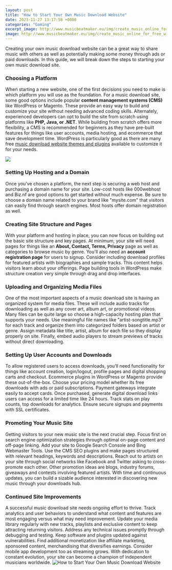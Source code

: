 ```yaml
---
layout: post
title: "How to Start Your Own Music Download Website"
date: 2023-11-27 13:17:58 +0000
categories: "Gaming"
excerpt_image: http://www.musicbeatmaker.eu/img/create_music_online_for_free_with.jpg
image: http://www.musicbeatmaker.eu/img/create_music_online_for_free_with.jpg
---
```


Creating your own music download website can be a great way to share music with others as well as potentially making some money through ads or paid downloads. In this guide, we will break down the steps to starting your own music download site.
### Choosing a Platform
When starting a new website, one of the first decisions you need to make is which platform you will use as the foundation. For a music download site, some good options include popular **content management systems (CMS)** like WordPress or Magento. These provide an easy way to build and customize your site without needing advanced coding skills. Alternately, experienced developers can opt to build the site from scratch using platforms like **PHP, Java, or .NET**.
While building from scratch offers more flexibility, a CMS is recommended for beginners as they have pre-built features for things like user accounts, media hosting, and ecommerce that save development time. WordPress is particularly good as there are many free [music download website themes and plugins](https://store.fi.io.vn/xmas-matching-outfits-for-holiday-chinchilla-christmas-tree-1) available to customize it for your needs.

![](https://colorlib.com/wp/wp-content/uploads/sites/2/milando-music-website-template.jpg)
### Setting Up Hosting and a Domain  
Once you've chosen a platform, the next step is securing a web host and purchasing a domain name for your site. Low-cost hosts like 000webhost and Biz.nf are good options to get started without much expense. Be sure to choose a domain name related to your brand like "mysite.com" that visitors can easily find through search engines. Most hosts offer domain registration as well.
### Creating Site Structure and Pages
With your platform and hosting in place, you can now focus on building out the basic site structure and key pages. At minimum, your site will need pages for things like an **About, Contact, Terms, Privacy** page as well as categories to browse music by genre. You'll also need an **account registration page** for users to signup. 
Consider including download profiles for featured artists with biographies and sample tracks. This content helps visitors learn about your offerings. Page building tools in WordPress make structure creation very simple through drag and drop interfaces.
### Uploading and Organizing Media Files
One of the most important aspects of a music download site is having an organized system for media files. These will include audio tracks for downloading as well as any cover art, album art, or promotional videos. Many files can be quite large so choose a high-capacity hosting plan that supports your needs. 
Use meaningful file names like "artist-songtitle.mp3" for each track and organize them into categorized folders based on artist or genre. Assign metadata like title, artist, album for each file so they display properly on site. Finally, embed audio players to stream previews of tracks without direct downloading.
### Setting Up User Accounts and Downloads  
To allow registered users to access downloads, you'll need functionality for things like account creation, login/logout, profile pages and digital shopping carts and checkout. Ecommerce plugins in WordPress or Magento provide these out-of-the-box. 
Choose your pricing model whether its free downloads with ads or paid subscriptions. Payment gateways integrate easily to accept cards. Once purchased, generate digital download links users can access for a limited time like 24 hours. Track stats on play counts, top downloads for analytics. Ensure secure signups and payments with SSL certificates.  
### Promoting Your Music Site
Getting visitors to your new music site is the next crucial step. Focus first on search engine optimization strategies through optimal on-page content and off-page linking. Add your site to Google Search Console and Bing Webmaster Tools. Use the CMS SEO plugins and make pages structured with relevant headings, keywords and descriptions. 
Reach out to artists on your site through social networks like Facebook and Twitter asking to cross-promote each other. Other promotion ideas are blogs, industry forums, giveaways and contests involving featured artists. With time and continuous updates, you can build a sizable audience interested in discovering new music through your downloads hub.
### Continued Site Improvements
A successful music download site needs ongoing effort to thrive. Track analytics and user behaviors to understand what content and features are most engaging versus what may need improvement. Update your media library regularly with new tracks, playlists and exclusive content to keep attracting returning visitors.
Address any technical issues promptly through debugging and testing. Keep software and plugins updated against vulnerabilities. Find additional monetization like affiliate marketing, sponsored content, merchandising that diversifies earnings. Consider mobile app development too as streaming grows. With dedication to constant evolution, your site can become a champion of independent musicians worldwide.
![How to Start Your Own Music Download Website](http://www.musicbeatmaker.eu/img/create_music_online_for_free_with.jpg)